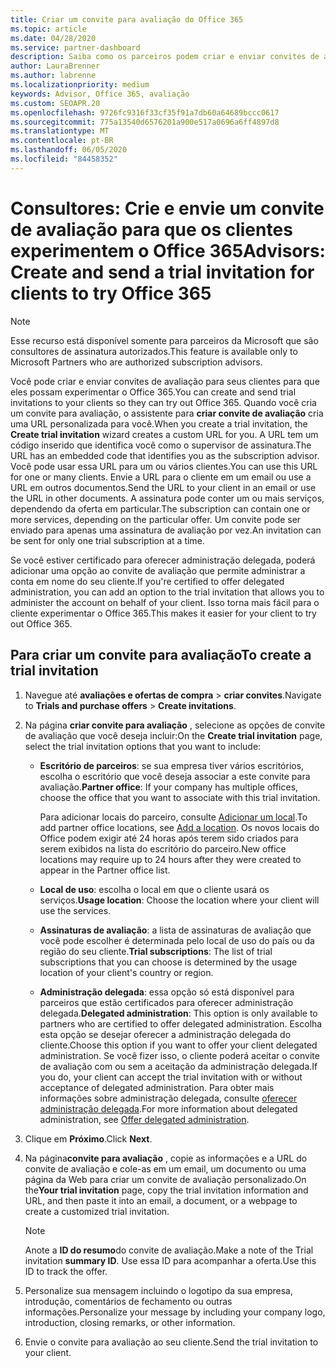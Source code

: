 ```yaml
---
title: Criar um convite para avaliação do Office 365
ms.topic: article
ms.date: 04/28/2020
ms.service: partner-dashboard
description: Saiba como os parceiros podem criar e enviar convites de avaliação para seus clientes para experimentar o Office 365. Os parceiros são um consultor autorizado de assinatura.
author: LauraBrenner
ms.author: labrenne
ms.localizationpriority: medium
keywords: Advisor, Office 365, avaliação
ms.custom: SEOAPR.20
ms.openlocfilehash: 9726fc9316f33cf35f91a7db60a64689bccc0617
ms.sourcegitcommit: 775a13540d6576201a900e517a0696a6ff4897d8
ms.translationtype: MT
ms.contentlocale: pt-BR
ms.lasthandoff: 06/05/2020
ms.locfileid: "84458352"
---
```

# <a name="advisors-create-and-send-a-trial-invitation-for-clients-to-try-office-365"></a><span data-ttu-id="b2b38-105">Consultores: Crie e envie um convite de avaliação para que os clientes experimentem o Office 365</span><span class="sxs-lookup"><span data-stu-id="b2b38-105">Advisors: Create and send a trial invitation for clients to try Office 365</span></span>

> [!NOTE]
> <span data-ttu-id="b2b38-106">Esse recurso está disponível somente para parceiros da Microsoft que são consultores de assinatura autorizados.</span><span class="sxs-lookup"><span data-stu-id="b2b38-106">This feature is available only to Microsoft Partners who are authorized subscription advisors.</span></span>

<span data-ttu-id="b2b38-107">Você pode criar e enviar convites de avaliação para seus clientes para que eles possam experimentar o Office 365.</span><span class="sxs-lookup"><span data-stu-id="b2b38-107">You can create and send trial invitations to your clients so they can try out Office 365.</span></span> <span data-ttu-id="b2b38-108">Quando você cria um convite para avaliação, o assistente para **criar convite de avaliação** cria uma URL personalizada para você.</span><span class="sxs-lookup"><span data-stu-id="b2b38-108">When you create a trial invitation, the **Create trial invitation** wizard creates a custom URL for you.</span></span> <span data-ttu-id="b2b38-109">A URL tem um código inserido que identifica você como o supervisor de assinatura.</span><span class="sxs-lookup"><span data-stu-id="b2b38-109">The URL has an embedded code that identifies you as the subscription advisor.</span></span> <span data-ttu-id="b2b38-110">Você pode usar essa URL para um ou vários clientes.</span><span class="sxs-lookup"><span data-stu-id="b2b38-110">You can use this URL for one or many clients.</span></span> <span data-ttu-id="b2b38-111">Envie a URL para o cliente em um email ou use a URL em outros documentos.</span><span class="sxs-lookup"><span data-stu-id="b2b38-111">Send the URL to your client in an email or use the URL in other documents.</span></span> <span data-ttu-id="b2b38-112">A assinatura pode conter um ou mais serviços, dependendo da oferta em particular.</span><span class="sxs-lookup"><span data-stu-id="b2b38-112">The subscription can contain one or more services, depending on the particular offer.</span></span> <span data-ttu-id="b2b38-113">Um convite pode ser enviado para apenas uma assinatura de avaliação por vez.</span><span class="sxs-lookup"><span data-stu-id="b2b38-113">An invitation can be sent for only one trial subscription at a time.</span></span>

<span data-ttu-id="b2b38-114">Se você estiver certificado para oferecer administração delegada, poderá adicionar uma opção ao convite de avaliação que permite administrar a conta em nome do seu cliente.</span><span class="sxs-lookup"><span data-stu-id="b2b38-114">If you're certified to offer delegated administration, you can add an option to the trial invitation that allows you to administer the account on behalf of your client.</span></span> <span data-ttu-id="b2b38-115">Isso torna mais fácil para o cliente experimentar o Office 365.</span><span class="sxs-lookup"><span data-stu-id="b2b38-115">This makes it easier for your client to try out Office 365.</span></span>

## <a name="to-create-a-trial-invitation"></a><span data-ttu-id="b2b38-116">Para criar um convite para avaliação</span><span class="sxs-lookup"><span data-stu-id="b2b38-116">To create a trial invitation</span></span>

1. <span data-ttu-id="b2b38-117">Navegue até **avaliações e ofertas de compra**  >  **criar convites**.</span><span class="sxs-lookup"><span data-stu-id="b2b38-117">Navigate to **Trials and purchase offers** > **Create invitations**.</span></span>

2. <span data-ttu-id="b2b38-118">Na página **criar convite para avaliação** , selecione as opções de convite de avaliação que você deseja incluir:</span><span class="sxs-lookup"><span data-stu-id="b2b38-118">On the **Create trial invitation** page, select the trial invitation options that you want to include:</span></span>

    - <span data-ttu-id="b2b38-119">**Escritório de parceiros**: se sua empresa tiver vários escritórios, escolha o escritório que você deseja associar a este convite para avaliação.</span><span class="sxs-lookup"><span data-stu-id="b2b38-119">**Partner office**: If your company has multiple offices, choose the office that you want to associate with this trial invitation.</span></span>

        <span data-ttu-id="b2b38-120">Para adicionar locais do parceiro, consulte [Adicionar um local](manage-locations.md).</span><span class="sxs-lookup"><span data-stu-id="b2b38-120">To add partner office locations, see [Add a location](manage-locations.md).</span></span> <span data-ttu-id="b2b38-121">Os novos locais do Office podem exigir até 24 horas após terem sido criados para serem exibidos na lista do escritório do parceiro.</span><span class="sxs-lookup"><span data-stu-id="b2b38-121">New office locations may require up to 24 hours after they were created to appear in the Partner office list.</span></span>

    - <span data-ttu-id="b2b38-122">**Local de uso**: escolha o local em que o cliente usará os serviços.</span><span class="sxs-lookup"><span data-stu-id="b2b38-122">**Usage location**: Choose the location where your client will use the services.</span></span>
    - <span data-ttu-id="b2b38-123">**Assinaturas de avaliação**: a lista de assinaturas de avaliação que você pode escolher é determinada pelo local de uso do país ou da região do seu cliente.</span><span class="sxs-lookup"><span data-stu-id="b2b38-123">**Trial subscriptions**: The list of trial subscriptions that you can choose is determined by the usage location of your client's country or region.</span></span>
    - <span data-ttu-id="b2b38-124">**Administração delegada**: essa opção só está disponível para parceiros que estão certificados para oferecer administração delegada.</span><span class="sxs-lookup"><span data-stu-id="b2b38-124">**Delegated administration**: This option is only available to partners who are certified to offer delegated administration.</span></span> <span data-ttu-id="b2b38-125">Escolha esta opção se desejar oferecer a administração delegada do cliente.</span><span class="sxs-lookup"><span data-stu-id="b2b38-125">Choose this option if you want to offer your client delegated administration.</span></span> <span data-ttu-id="b2b38-126">Se você fizer isso, o cliente poderá aceitar o convite de avaliação com ou sem a aceitação da administração delegada.</span><span class="sxs-lookup"><span data-stu-id="b2b38-126">If you do, your client can accept the trial invitation with or without acceptance of delegated administration.</span></span> <span data-ttu-id="b2b38-127">Para obter mais informações sobre administração delegada, consulte [oferecer administração delegada](customers-revoke-admin-privileges.md).</span><span class="sxs-lookup"><span data-stu-id="b2b38-127">For more information about delegated administration, see [Offer delegated administration](customers-revoke-admin-privileges.md).</span></span>

3. <span data-ttu-id="b2b38-128">Clique em **Próximo**.</span><span class="sxs-lookup"><span data-stu-id="b2b38-128">Click **Next**.</span></span>

4. <span data-ttu-id="b2b38-129">Na página**convite para avaliação** , copie as informações e a URL do convite de avaliação e cole-as em um email, um documento ou uma página da Web para criar um convite de avaliação personalizado.</span><span class="sxs-lookup"><span data-stu-id="b2b38-129">On the**Your trial invitation** page, copy the trial invitation information and URL, and then paste it into an email, a document, or a webpage to create a customized trial invitation.</span></span>

    > [!NOTE]
    > <span data-ttu-id="b2b38-130">Anote a **ID do resumo**do convite de avaliação.</span><span class="sxs-lookup"><span data-stu-id="b2b38-130">Make a note of the Trial invitation **summary ID**.</span></span> <span data-ttu-id="b2b38-131">Use essa ID para acompanhar a oferta.</span><span class="sxs-lookup"><span data-stu-id="b2b38-131">Use this ID to track the offer.</span></span>

5. <span data-ttu-id="b2b38-132">Personalize sua mensagem incluindo o logotipo da sua empresa, introdução, comentários de fechamento ou outras informações.</span><span class="sxs-lookup"><span data-stu-id="b2b38-132">Personalize your message by including your company logo, introduction, closing remarks, or other information.</span></span>

6. <span data-ttu-id="b2b38-133">Envie o convite para avaliação ao seu cliente.</span><span class="sxs-lookup"><span data-stu-id="b2b38-133">Send the trial invitation to your client.</span></span>
